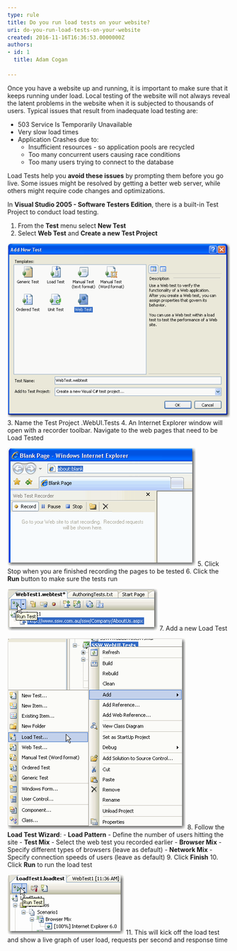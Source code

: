```yaml
---
type: rule
title: Do you run load tests on your website?
uri: do-you-run-load-tests-on-your-website
created: 2016-11-16T16:36:53.0000000Z
authors:
- id: 1
  title: Adam Cogan

---
```


​Once you have a website up and running, it is important to make sure that it keeps running under load. Local testing of the website will not always reveal the latent problems in the website when it is subjected to thousands of users. Typical issues that result from inadequate load testing are:

- 503 Service Is Temporarily Unavailable
- Very slow load times​​​​​​​
- Application Crashes due to:
    - Insufficient resources - so application pools are recycled
    - Too many concurrent users causing race conditions
    - Too many users trying to connect to the database​​

 
Load Tests help you **avoid these issues** by prompting them before you go live. Some issues might be resolved by getting a better web server, while others might require code changes and optimizations.

In **Visual Studio 2005 - Software Testers Edition**, there is a built-in Test Project to conduct load testing.

1. From the **Test** menu select **New Test**
2. Select **Web Test** and **Create a new Test Project**
 
![](../../assets/add_new_test.gif)
3. Name the Test Project .WebUI.Tests
4. An Internet Explorer window will open with a recorder toolbar. Navigate to the web pages that need to be Load Tested
 
![](../../assets/record_website.gif)
5. Click Stop when you are finished recording the pages to be tested
6. Click the **Run** button to make sure the tests run

![](../../assets/run_webtest.gif)​
7. Add a new Load Test
 
![](../../assets/add_load_test.gif)
8. Follow the **Load Test Wizard**:
    - **Load Pattern** - Define the number of users hitting the site
    - **Test Mix** - Select the web test you recorded earlier
    - **Browser Mix** - Specify different types of browsers (leave as default)
    - **Network Mix** - Specify connection speeds of users (leave as default)
9. Click **Finish**
10. Click **Run** to run the load test
 
![](../../assets/run_load_test.gif)
11. This will kick off the load test and show a live graph of user load, requests per second and response time

​

